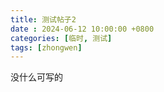 ```yaml
---
title: 测试帖子2
date : 2024-06-12 10:00:00 +0800
categories: [临时, 测试]
tags: [zhongwen]
---
```


[>_<]:测试

没什么可写的